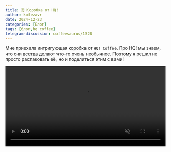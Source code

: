 ```yaml
---
title: 🗒 Коробка от HQ!
author: kofezavr
date: 2024-12-23
categories: [Блог]
tags: [блог,hq coffee]
telegram-discussion: coffeesaurus/1328
--- 
```

Мне приехала интригующая коробка от `HQ! Coffee`. Про HQ! мы знаем, что они всегда делают что-то очень необычное. Поэтому я решил не просто распаковать её, но и поделиться этим с вами!

<video width="100%" preload="auto" muted controls>
    <source src="/assets/img/posts/24/12/hq-korobka.mov" type="video/mp4"/>
</video>